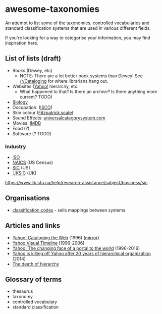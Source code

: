 # awesome-taxonomies

An attempt to list some of the taxonomies, controlled vocabularies and standard classification systems that are used in various different fields.

If you're looking for a way to categorise your information, you may find inspiration here.

## List of lists (draft)

- Books (Dewey, etc)
  - NOTE: There are a lot better book systems than Dewey! See [/r/Cataloging](https://www.reddit.com/r/Cataloging) for where librarians hang out.
- Websites ([Yahoo!](https://en.wikipedia.org/wiki/Yahoo!) hierarchy, etc.
  - What happened to that? Is there an archive? Is there anything more current? TODO)
- [Biology](https://en.wikipedia.org/wiki/Taxonomy_(biology))
- Occupation: ([ISCO](https://en.wikipedia.org/wiki/International_Standard_Classification_of_Occupations))
- Skin colour ([Fitzpatrick scale](https://en.wikipedia.org/wiki/Fitzpatrick_scale))
- Sound Effects: [universalcategorysystem.com](https://universalcategorysystem.com)
- Movies: [IMDB](https://help.imdb.com/article/contribution/titles/genres/GZDRMS6R742JRGAG)
- Food (?)
- Software (? TODO)

### Industry

- [ISO](https://www.iso.org/)
- [NAICS](https://www.census.gov/naics/) (US Census)
- [SIC](https://en.wikipedia.org/wiki/Standard_Industrial_Classification) (US)
- [UKSIC](https://en.wikipedia.org/wiki/United_Kingdom_Standard_Industrial_Classification_of_Economic_Activities) (UK)

https://www.lib.sfu.ca/help/research-assistance/subject/business/sic

## Organisations

- [classification.codes](https://classification.codes/) - sells mappings between systems

## Articles and links

- [Yahoo! Cataloging the Web](https://misc.library.ucsb.edu/untangle/callery.html) (1996) ([mirror](/misc.library.ucsb.edu/untangle/callery.html))
- [Yahoo Visual Timeline](https://www.searchenginejournal.com/yahoo-visual-timeline-1996-2006/3306/) (1996-2006)
- [Yahoo! The changing face of a portal to the world](https://mashable.com/feature/yahoo-history) (1996-2016)
- [Yahoo is killing off Yahoo after 20 years of hierarchical organization](https://arstechnica.com/information-technology/2014/09/yahoo-killing-off-yahoo-after-20-years-of-hierarchical-organization/) (2014)
- [The death of hierarchy](https://everypageispageone.com/2014/09/29/the-death-of-hierarchy/)

## Glossary of terms

- thesaurus
- taxonomy
- controlled vocabulary
- standard classification
